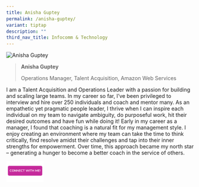```yaml
---
title: Anisha Guptey
permalink: /anisha-guptey/
variant: tiptap
description: ""
third_nav_title: Infocomm & Technology
---
```

<blockquote>
<p></p>
</blockquote>
<div class="isomer-image-wrapper">
<img style="width: 40%;" height="auto" width="100%" alt="Anisha Guptey" src="https://res.cloudinary.com/glide/image/fetch/f_auto,w_1425,h_1425,c_lfill,g_faces/https%3A%2F%2Fstorage.googleapis.com%2Fglide-prod.appspot.com%2Fuploads-v2%2FzJtWb3Fkip5L6FiXLW6R%2Fpub%2FOm4VHnBWtrebmyTZZfNL.jpg">
</div>
<blockquote>
<p></p>
<p><strong>Anisha Guptey</strong>
</p>
<p>Operations Manager, Talent Acquisition, Amazon Web Services</p>
</blockquote>
<p></p>
<p>I am a Talent Acquisition and Operations Leader with a passion for building
and scaling large teams. In my career so far, I’ve been privileged to interview
and hire over 250 individuals and coach and mentor many. As an empathetic
yet pragmatic people leader, I thrive when I can inspire each individual
on my team to navigate ambiguity, do purposeful work, hit their desired
outcomes and have fun while doing it! Early in my career as a manager,
I found that coaching is a natural fit for my management style. I enjoy
creating an environment where my team can take the time to think critically,
find resolve amidst their challenges and tap into their inner strengths
for empowerment. Over time, this approach became my north star – generating
a hunger to become a better coach in the service of others.</p>
<p></p><a class="isomer-image-wrapper" href="https://form.gov.sg/677f31803bf6ab7c407ac88f"><img style="width: 20%;" height="auto" width="100%" alt="" src="/images/CONNECT_WITH_ME.png"></a>
<p></p>